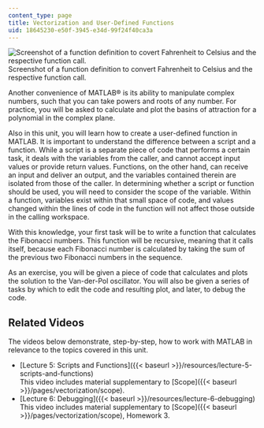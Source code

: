 ```yaml
---
content_type: page
title: Vectorization and User-Defined Functions
uid: 18645230-e50f-3945-e34d-99f24f40ca3a
---
```


![Screenshot of a function definition to covert Fahrenheit to Celsius and the respective function call.](BASEURL_PLACEHOLDER/resources/unit_4_image)  
Screenshot of a function definition to convert Fahrenheit to Celsius and the respective function call.

Another convenience of MATLAB® is its ability to manipulate complex numbers, such that you can take powers and roots of any number. For practice, you will be asked to calculate and plot the basins of attraction for a polynomial in the complex plane.

Also in this unit, you will learn how to create a user-defined function in MATLAB. It is important to understand the difference between a script and a function. While a script is a separate piece of code that performs a certain task, it deals with the variables from the caller, and cannot accept input values or provide return values. Functions, on the other hand, can receive an input and deliver an output, and the variables contained therein are isolated from those of the caller. In determining whether a script or function should be used, you will need to consider the scope of the variable. Within a function, variables exist within that small space of code, and values changed within the lines of code in the function will not affect those outside in the calling workspace.

With this knowledge, your first task will be to write a function that calculates the Fibonacci numbers. This function will be recursive, meaning that it calls itself, because each Fibonacci number is calculated by taking the sum of the previous two Fibonacci numbers in the sequence.

As an exercise, you will be given a piece of code that calculates and plots the solution to the Van-der-Pol oscillator. You will also be given a series of tasks by which to edit the code and resulting plot, and later, to debug the code.

Related Videos
--------------

The videos below demonstrate, step-by-step, how to work with MATLAB in relevance to the topics covered in this unit.

*   [Lecture 5: Scripts and Functions]({{< baseurl >}}/resources/lecture-5-scripts-and-functions)  
    This video includes material supplementary to [Scope]({{< baseurl >}}/pages/vectorization/scope).
*   [Lecture 6: Debugging]({{< baseurl >}}/resources/lecture-6-debugging)  
    This video includes material supplementary to [Scope]({{< baseurl >}}/pages/vectorization/scope), Homework 3.